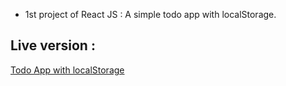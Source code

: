 - 1st project of React JS : A simple todo app with localStorage.

## Live version :
[Todo App with localStorage](https://slihatim.github.io/Todo-app-with-localStorage/)